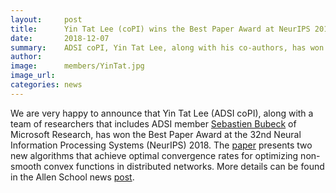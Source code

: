 ```yaml
---
layout:     post
title:      Yin Tat Lee (coPI) wins the Best Paper Award at NeurIPS 2018
date:       2018-12-07
summary:    ADSI coPI, Yin Tat Lee, along with his co-authors, has won the Best Paper Award at the prestigious Machine Learning conference, NeurIPS 2018, for their contribution to distributed optimization. 
author:     
image:      members/YinTat.jpg
image_url:  
categories: news
---
```


We are very happy to announce that Yin Tat Lee (ADSI coPI), along with a team of researchers that includes ADSI member [Sebastien Bubeck](http://sbubeck.com/) of Microsoft Research, has won the Best Paper Award at the 32nd Neural Information Processing Systems (NeurIPS) 2018. The [paper](https://arxiv.org/abs/1806.00291) presents two new algorithms that achieve optimal convergence rates for optimizing non-smooth convex functions in distributed networks. More details can be found in the Allen School news [post](https://news.cs.washington.edu/2018/12/06/allen-schools-yin-tat-lee-earns-best-paper-award-at-neurips-2018-for-new-algorithms-for-distributed-optimization/). 
